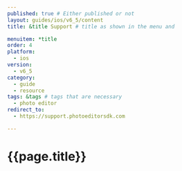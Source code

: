 ```yaml
---
published: true # Either published or not 
layout: guides/ios/v6_5/content
title: &title Support # title as shown in the menu and 

menuitem: *title
order: 4
platform:
  - ios
version:
  - v6_5
category: 
  - guide
  - resource
tags: &tags # tags that are necessary
  - photo editor 
redirect_to: 
  - https://support.photoeditorsdk.com

---
```


# {{page.title}}
